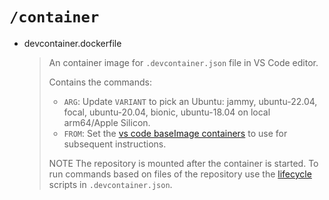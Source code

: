 # `/container`

- devcontainer.dockerfile
  > An container image for `.devcontainer.json` file in VS Code editor.
  >
  > Contains the commands:
  >
  > - `ARG`: Update `VARIANT` to pick an Ubuntu: jammy, ubuntu-22.04, focal, ubuntu-20.04, bionic, ubuntu-18.04 on local arm64/Apple Silicon.
  > - `FROM`: Set the [vs code baseImage containers](https://github.com/microsoft/vscode-dev-containers/tree/v0.195.0/containers/cpp/.devcontainer/base.Dockerfile) to use for subsequent instructions.
  >
  > NOTE The repository is mounted after the container is started. To run commands based on files of the repository use the [lifecycle](https://code.visualstudio.com/docs/remote/devcontainerjson-reference#_lifecycle-scripts) scripts in `.devcontainer.json`.
